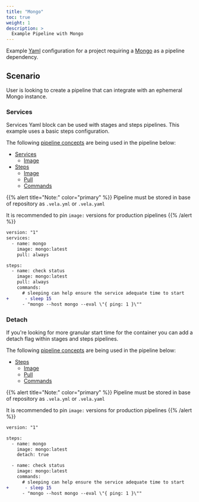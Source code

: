 ```yaml
---
title: "Mongo"
toc: true
weight: 1
description: >
  Example Pipeline with Mongo
---
```


Example [Yaml](https://yaml.org/spec/) configuration for a project requiring a [Mongo](https://www.mongodb.com/) as a pipeline dependency.

## Scenario

User is looking to create a pipeline that can integrate with an ephemeral Mongo instance.

### Services

Services Yaml block can be used with stages and steps pipelines. This example uses a basic steps configuration.

The following [pipeline concepts](/docs/concepts/pipeline) are being used in the pipeline below:

* [Services](/docs/concepts/pipeline/services/)
  * [Image](/docs/concepts/pipeline/services/image/)
* [Steps](/docs/concepts/pipeline/steps/)
  * [Image](/docs/concepts/pipeline/steps/image/)
  * [Pull](/docs/concepts/pipeline/steps/pull/)
  * [Commands](/docs/concepts/pipeline/steps/commands/)

{{% alert title="Note:" color="primary" %}}
Pipeline must be stored in base of repository as `.vela.yml` or `.vela.yaml`

It is recommended to pin `image:` versions for production pipelines
{{% /alert %}}

```diff
version: "1"
services:
  - name: mongo
    image: mongo:latest
    pull: always

steps:
  - name: check status
    image: mongo:latest
    pull: always
    commands:
      # sleeping can help ensure the service adequate time to start
+      - sleep 15
      - "mongo --host mongo --eval \"{ ping: 1 }\""
```

### Detach

If you're looking for more granular start time for the container you can add a detach flag within stages and steps pipelines.

The following [pipeline concepts](/docs/concepts/pipeline) are being used in the pipeline below:

* [Steps](/docs/concepts/pipeline/steps/)
  * [Image](/docs/concepts/pipeline/steps/image/)
  * [Pull](/docs/concepts/pipeline/steps/pull/)
  * [Commands](/docs/concepts/pipeline/steps/commands/)

{{% alert title="Note:" color="primary" %}}
Pipeline must be stored in base of repository as `.vela.yml` or `.vela.yaml`

It is recommended to pin `image:` versions for production pipelines
{{% /alert %}}

```diff
version: "1"

steps:
  - name: mongo
    image: mongo:latest
    detach: true

  - name: check status
    image: mongo:latest
    commands:
      # sleeping can help ensure the service adequate time to start
+      - sleep 15
      - "mongo --host mongo --eval \"{ ping: 1 }\""
```
